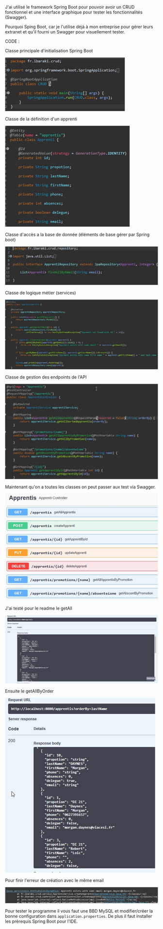 J'ai utilisé le framework Spring Boot pour pouvoir avoir un CRUD fonctionnel et une interface graphique pour tester les fonctionnalités (Swagger).

Pourquoi Sping Boot, car je l'utilise déjà à mon entreprise pour gérer leurs extranet et qu'il fourni un Swagger pour visuellement tester.

CODE :

Classe principale d'initialisation Spring Boot

![](./assets/crud.jpg)

Classe de la définition d'un apprenti

![](./assets/entity.jpg)

Classe d'accès a la base de donnée (éléments de base gérer par Spring boot)

![](./assets/repo.jpg)

Classe de logique métier (services)

![](./assets/service.jpg)

Classe de gestion des endpoints de l'API

![](./assets/controller.jpg)

Maintenant qu'on a toutes les classes on peut passer aux test via Swagger.

![](./assets/swagger.jpg)

J'ai testé pour le readme le getAll

![](./assets/getAll.jpg)

Ensuite le getAllByOrder

![](./assets/getAllOrder.jpg)

Pour finir l'erreur de création avec le même email

![](./assets/noSameNameOnCreate.jpg)

Pour tester le programme il vous faut une BBD MySQL et modifier/créer la bonne configuration dans `application.properties`. De plus il faut installer les prérequis Spring Boot pour l'IDE.